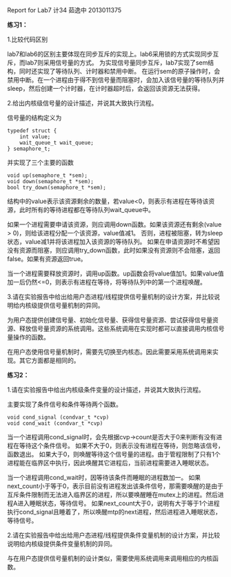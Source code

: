 Report for Lab7
计34 茹逸中 2013011375

**练习1：**

1.比较代码区别

lab7和lab6的区别主要体现在同步互斥的实现上。lab6采用锁的方式实现同步互斥，而lab7则采用信号量的方式。
为实现信号量同步互斥，lab7实现了sem结构，同时还实现了等待队列、计时器和禁用中断。
在运行sem的原子操作时，会禁用中断。在一个进程由于得不到信号量而阻塞时，会加入该信号量的等待队列并sleep，然后创建一个计时器，在计时器超时后，会返回该资源无法获得。

2.给出内核级信号量的设计描述，并说其大致执行流程。

信号量的结构定义为

```
typedef struct {
    int value;
    wait_queue_t wait_queue;
} semaphore_t;
```

并实现了三个主要的函数

```
void up(semaphore_t *sem);
void down(semaphore_t *sem);
bool try_down(semaphore_t *sem);
```

结构中的value表示该资源剩余的数量，若value<0，则表示有进程在等待该资源，此时所有的等待进程都在等待队列wait_queue中。

如果一个进程需要申请该资源，则应调用down函数。如果该资源还有剩余(value > 0)，则给该进程分配一个该资源，value值减1。
否则，进程被阻塞，转为sleep状态，value减1并将该进程加入该资源的等待队列。
如果在申请资源时不希望因没有资源而阻塞，则应调用try_down函数，此时如果没有资源则不会阻塞，返回false。如果有资源返回true。

当一个进程需要释放资源时，调用up函数。up函数会将value值加1。如果value值加一后仍然<=0，则表示有进程在等待，将等待队列中的第一个进程唤醒。

3.请在实验报告中给出给用户态进程/线程提供信号量机制的设计方案，并比较说明给内核级提供信号量机制的异同。

为用户态提供创建信号量、初始化信号量、获得信号量资源、尝试获得信号量资源、释放信号量资源的系统调用。这些系统调用在实现时都可以直接调用内核信号量操作的函数。

在用户态使用信号量机制时，需要先切换至内核态。因此需要采用系统调用来实现。其它方面都是相同的。

**练习2：**

1.请在实验报告中给出内核级条件变量的设计描述，并说其大致执行流程。

主要实现了条件信号和条件等待两个函数。

```
void cond_signal (condvar_t *cvp) 
void cond_wait (condvar_t *cvp)
```

当一个进程调用cond_signal时，会先根据cvp->count是否大于0来判断有没有进程在等待这个条件信号。
如果不大于0，则表示没有进程在等待，则忽略该信号，函数退出。
如果大于0，则唤醒等待这个信号量的进程。由于管程限制了只有1个进程能在临界区中执行，因此唤醒其它进程后，当前进程需要进入睡眠状态。

当一个进程调用cond_wait时，因等待该条件而睡眠的进程数加一。
如果next_count小于等于0，表示目前没有进程发出该条件信号，那需要唤醒的是由于互斥条件限制而无法进入临界区的进程，所以要唤醒睡在mutex上的进程。然后进程A进入睡眠状态，等待信号。
如果next_count大于0，说明有大于等于1个进程执行cond_signal且睡着了，所以唤醒mtp的next进程，然后进程进入睡眠状态，等待信号。

2.请在实验报告中给出给用户态进程/线程提供条件变量机制的设计方案，并比较说明给内核级提供条件变量机制的异同。

与在用户态提供信号量机制的设计类似，需要使用系统调用来调用相应的内核函数。


